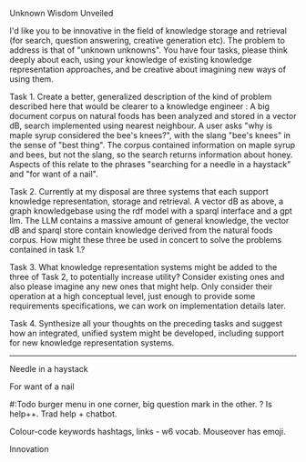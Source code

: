 Unknown Wisdom Unveiled

I'd like you to be innovative in the field of knowledge storage and retrieval (for search, question answering, creative generation  etc). The problem to address is that of "unknown unknowns". 
You have four tasks, please think deeply about each, using your knowledge of existing knowledge representation approaches, and be creative about imagining new ways of using them. 
 
Task 1. Create a better, generalized description of the kind of problem described here that would be clearer to a knowledge engineer : A big document corpus on natural foods has been analyzed and stored in a vector dB, search implemented using nearest neighbour. A user asks "why is maple syrup considered the bee's knees?", with the slang  "bee's knees" in the sense of "best thing". The corpus contained information on maple syrup and bees, but not the slang, so the search returns information about honey.
Aspects of this relate to the phrases "searching for a needle in a haystack" and "for want of a nail".

Task 2. Currently at my disposal are three systems that each support knowledge representation, storage and retrieval. A vector dB as above, a graph knowledgebase using the rdf model with a sparql interface and a gpt llm. The LLM contains a massive amount of general knowledge, the vector dB and sparql store contain knowledge derived from the natural foods corpus. How might these three be used in concert to solve the problems contained in task 1.?

Task 3. What knowledge representation systems might be added to the three of Task 2, to potentially increase utility? Consider existing ones and also please imagine any new ones that might help. Only consider their operation at a high conceptual level, just enough to provide some requirements specifications, we can work on implementation details later.

Task 4. Synthesize all your thoughts on the preceding tasks and suggest how an integrated, unified system might be developed, including support for new knowledge representation systems.

---

Needle in a haystack

For want of a nail

#:Todo burger menu in one corner, big question mark in the other. ? Is help++. Trad help + chatbot.

Colour-code keywords hashtags, links - w6 vocab. Mouseover has emoji.





Innovation